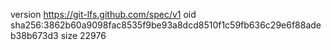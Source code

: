 version https://git-lfs.github.com/spec/v1
oid sha256:3862b60a9098fac8535f9be93a8dcd8510f1c59fb636c29e6f88adeb38b673d3
size 22976
